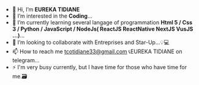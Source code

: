 - 👋 Hi, I’m **EUREKA TIDIANE**
- 👀 I’m interested in the **Coding**...
- 🌱 I’m currently learning several langage of programmation **Html 5 / Css 3  / Python / JavaScript / NodeJs( ReactJS ReactNative NextJS VusJS ...)**...
- 💞️ I’m looking to collaborate with Entreprises and Star-Up...💡💻
- 📫 How to reach me  tcotidiane33@gmail.com  📞EUREKA TIDIANE on telegram...
- ⚡ I'm very busy currently, but I have time for those who have time for me.🗃

<!---
tcotidiane33/tcotidiane33 is a ✨ special ✨ repository because its `README.md` (this file) appears on your GitHub profile.
You can click the Preview link to take a look at your changes.
--->
